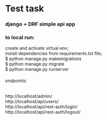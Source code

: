 # Test task
### django + DRF simple api app

### to local run:
create and activate virtual env;\
install dependencies from requirements.txt file;\
$ python manage.py makemigrations\
$ python manage.py migrate\
$ python manage.py runserver

###### endpoints:
http://localhost/admin/\
http://localhost/api/users/\
http://localhost/api/rest-auth/login/\
http://localhost/api/rest-auth/logout/

